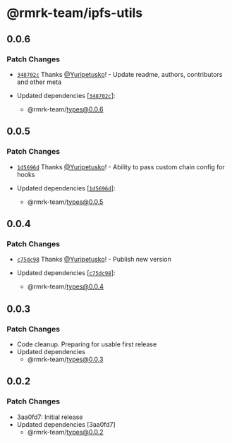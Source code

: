 # @rmrk-team/ipfs-utils

## 0.0.6

### Patch Changes

- [`348702c`](https://github.com/rmrk-team/rmrk-js/commit/348702ca8f1d4c8da57be9e8fbe8425a2327e200) Thanks [@Yuripetusko](https://github.com/Yuripetusko)! - Update readme, authors, contributors and other meta

- Updated dependencies [[`348702c`](https://github.com/rmrk-team/rmrk-js/commit/348702ca8f1d4c8da57be9e8fbe8425a2327e200)]:
  - @rmrk-team/types@0.0.6

## 0.0.5

### Patch Changes

- [`1d5696d`](https://github.com/rmrk-team/rmrk-js/commit/1d5696d6719ee5aa28744e7ac7933fd93e1c7825) Thanks [@Yuripetusko](https://github.com/Yuripetusko)! - Ability to pass custom chain config for hooks

- Updated dependencies [[`1d5696d`](https://github.com/rmrk-team/rmrk-js/commit/1d5696d6719ee5aa28744e7ac7933fd93e1c7825)]:
  - @rmrk-team/types@0.0.5

## 0.0.4

### Patch Changes

- [`c75dc98`](https://github.com/rmrk-team/rmrk-js/commit/c75dc981443c62f3bb79d0763ea91199855737dc) Thanks [@Yuripetusko](https://github.com/Yuripetusko)! - Publish new version

- Updated dependencies [[`c75dc98`](https://github.com/rmrk-team/rmrk-js/commit/c75dc981443c62f3bb79d0763ea91199855737dc)]:
  - @rmrk-team/types@0.0.4

## 0.0.3

### Patch Changes

- Code cleanup. Preparing for usable first release
- Updated dependencies
  - @rmrk-team/types@0.0.3

## 0.0.2

### Patch Changes

- 3aa0fd7: Initial release
- Updated dependencies [3aa0fd7]
  - @rmrk-team/types@0.0.2
